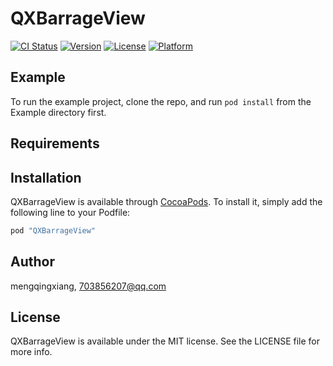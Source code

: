 # QXBarrageView

[![CI Status](http://img.shields.io/travis/mengqingxiang/QXBarrageView.svg?style=flat)](https://travis-ci.org/mengqingxiang/QXBarrageView)
[![Version](https://img.shields.io/cocoapods/v/QXBarrageView.svg?style=flat)](http://cocoapods.org/pods/QXBarrageView)
[![License](https://img.shields.io/cocoapods/l/QXBarrageView.svg?style=flat)](http://cocoapods.org/pods/QXBarrageView)
[![Platform](https://img.shields.io/cocoapods/p/QXBarrageView.svg?style=flat)](http://cocoapods.org/pods/QXBarrageView)

## Example

To run the example project, clone the repo, and run `pod install` from the Example directory first.

## Requirements

## Installation

QXBarrageView is available through [CocoaPods](http://cocoapods.org). To install
it, simply add the following line to your Podfile:

```ruby
pod "QXBarrageView"
```

## Author

mengqingxiang, 703856207@qq.com

## License

QXBarrageView is available under the MIT license. See the LICENSE file for more info.
